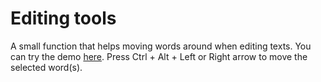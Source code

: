 # Editing tools
A small function that helps moving words around when editing texts. You can try the demo [here](https://pskv.me/editing/). Press Ctrl + Alt + Left or Right arrow to move the selected word(s).